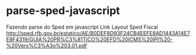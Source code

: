 # parse-sped-javascript
Fazendo parse do Sped em javascript
Link Layout Sped Fiscal
http://sped.rfb.gov.br/estatico/AE/B0DEF8D93F24CB4EEFE8AD1443A14E7E8F4319/GUIA%20PR%C3%81TICO%20EFD%20ICMS%20IPI%20-%20Vers%C3%A3o%203.01.pdf
